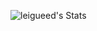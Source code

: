 ![leigueed's Stats](https://github-readme-stats.vercel.app/api?username=leigueed&theme=midnight-purple&show_icons=true&hide_border=false&count_private=true)